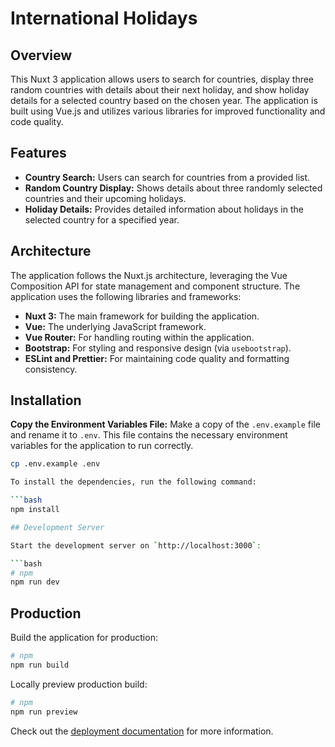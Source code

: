# International Holidays

## Overview

This Nuxt 3 application allows users to search for countries, display three random countries with details about their next holiday, and show holiday details for a selected country based on the chosen year. The application is built using Vue.js and utilizes various libraries for improved functionality and code quality.

## Features

- **Country Search:** Users can search for countries from a provided list.
- **Random Country Display:** Shows details about three randomly selected countries and their upcoming holidays.
- **Holiday Details:** Provides detailed information about holidays in the selected country for a specified year.

## Architecture

The application follows the Nuxt.js architecture, leveraging the Vue Composition API for state management and component structure. The application uses the following libraries and frameworks:

- **Nuxt 3:** The main framework for building the application.
- **Vue:** The underlying JavaScript framework.
- **Vue Router:** For handling routing within the application.
- **Bootstrap:** For styling and responsive design (via `usebootstrap`).
- **ESLint and Prettier:** For maintaining code quality and formatting consistency.

## Installation
 **Copy the Environment Variables File:**
   Make a copy of the `.env.example` file and rename it to `.env`. This file contains the necessary environment variables for the application to run correctly.

   ```bash
   cp .env.example .env

To install the dependencies, run the following command:

```bash
npm install

## Development Server

Start the development server on `http://localhost:3000`:

```bash
# npm
npm run dev

 
```

## Production

Build the application for production:

```bash
# npm
npm run build

```

Locally preview production build:

```bash
# npm
npm run preview

```

Check out the [deployment documentation](https://nuxt.com/docs/getting-started/deployment) for more information.
